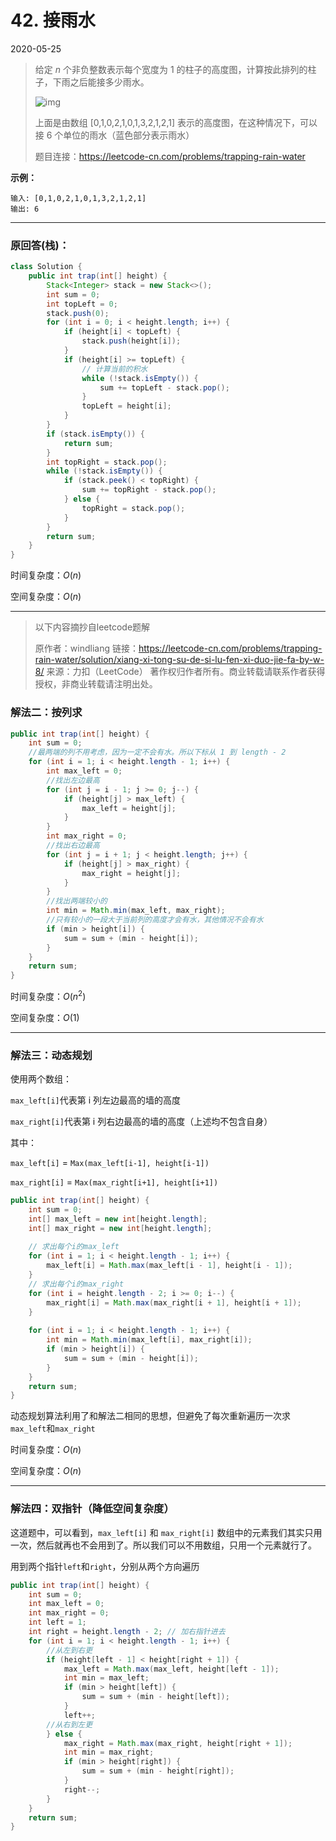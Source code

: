 # 42. 接雨水

2020-05-25

> 给定 *n* 个非负整数表示每个宽度为 1 的柱子的高度图，计算按此排列的柱子，下雨之后能接多少雨水。
>
> ![img](https://assets.leetcode-cn.com/aliyun-lc-upload/uploads/2018/10/22/rainwatertrap.png)
>
> 上面是由数组 [0,1,0,2,1,0,1,3,2,1,2,1] 表示的高度图，在这种情况下，可以接 6 个单位的雨水（蓝色部分表示雨水） 
>
> 题目连接：https://leetcode-cn.com/problems/trapping-rain-water

**示例：**

```
输入: [0,1,0,2,1,0,1,3,2,1,2,1]
输出: 6
```

---



### 原回答(栈)：

```java
class Solution {
    public int trap(int[] height) {
        Stack<Integer> stack = new Stack<>();
        int sum = 0;
        int topLeft = 0;
        stack.push(0);
        for (int i = 0; i < height.length; i++) {
            if (height[i] < topLeft) {
                stack.push(height[i]);
            }
            if (height[i] >= topLeft) {
                // 计算当前的积水
                while (!stack.isEmpty()) {
                    sum += topLeft - stack.pop();
                }
                topLeft = height[i];
            }
        }
        if (stack.isEmpty()) {
            return sum;
        }
        int topRight = stack.pop();
        while (!stack.isEmpty()) {
            if (stack.peek() < topRight) {
                sum += topRight - stack.pop();
            } else {
                topRight = stack.pop();
            }
        }
        return sum;
    }
}
```

时间复杂度：$O(n)$

空间复杂度：$O(n)$

---

> 以下内容摘抄自leetcode题解
>
> 原作者：windliang
> 链接：https://leetcode-cn.com/problems/trapping-rain-water/solution/xiang-xi-tong-su-de-si-lu-fen-xi-duo-jie-fa-by-w-8/
> 来源：力扣（LeetCode）
> 著作权归作者所有。商业转载请联系作者获得授权，非商业转载请注明出处。

### 解法二：按列求



```java
public int trap(int[] height) {
    int sum = 0;
    //最两端的列不用考虑，因为一定不会有水。所以下标从 1 到 length - 2
    for (int i = 1; i < height.length - 1; i++) {
        int max_left = 0;
        //找出左边最高
        for (int j = i - 1; j >= 0; j--) {
            if (height[j] > max_left) {
                max_left = height[j];
            }
        }
        int max_right = 0;
        //找出右边最高
        for (int j = i + 1; j < height.length; j++) {
            if (height[j] > max_right) {
                max_right = height[j];
            }
        }
        //找出两端较小的
        int min = Math.min(max_left, max_right);
        //只有较小的一段大于当前列的高度才会有水，其他情况不会有水
        if (min > height[i]) {
            sum = sum + (min - height[i]);
        }
    }
    return sum;
}
```

时间复杂度：$O(n^2)$

空间复杂度：$O(1)$

---

### 解法三：动态规划

使用两个数组：

`max_left[i]`代表第 i 列左边最高的墙的高度

`max_right[i]`代表第 i 列右边最高的墙的高度（上述均不包含自身）

其中：

 `max_left[i]` = `Max(max_left[i-1], height[i-1])`

`max_right[i]` = `Max(max_right[i+1], height[i+1])`

```java
public int trap(int[] height) {
    int sum = 0;
    int[] max_left = new int[height.length];
    int[] max_right = new int[height.length];
    
    // 求出每个i的max_left
    for (int i = 1; i < height.length - 1; i++) {
        max_left[i] = Math.max(max_left[i - 1], height[i - 1]);
    }
    // 求出每个i的max_right
    for (int i = height.length - 2; i >= 0; i--) {
        max_right[i] = Math.max(max_right[i + 1], height[i + 1]);
    }
    
    for (int i = 1; i < height.length - 1; i++) {
        int min = Math.min(max_left[i], max_right[i]);
        if (min > height[i]) {
            sum = sum + (min - height[i]);
        }
    }
    return sum;
}
```



动态规划算法利用了和解法二相同的思想，但避免了每次重新遍历一次求`max_left`和`max_right`

时间复杂度：$O(n)$

空间复杂度：$O(n)$



---

### 解法四：双指针（降低空间复杂度）

这道题中，可以看到，`max_left[i]` 和 `max_right[i]` 数组中的元素我们其实只用一次，然后就再也不会用到了。所以我们可以不用数组，只用一个元素就行了。

用到两个指针`left`和`right`，分别从两个方向遍历

```java
public int trap(int[] height) {
    int sum = 0;
    int max_left = 0;
    int max_right = 0;
    int left = 1;
    int right = height.length - 2; // 加右指针进去
    for (int i = 1; i < height.length - 1; i++) {
        //从左到右更
        if (height[left - 1] < height[right + 1]) {
            max_left = Math.max(max_left, height[left - 1]);
            int min = max_left;
            if (min > height[left]) {
                sum = sum + (min - height[left]);
            }
            left++;
        //从右到左更
        } else {
            max_right = Math.max(max_right, height[right + 1]);
            int min = max_right;
            if (min > height[right]) {
                sum = sum + (min - height[right]);
            }
            right--;
        }
    }
    return sum;
}
```

